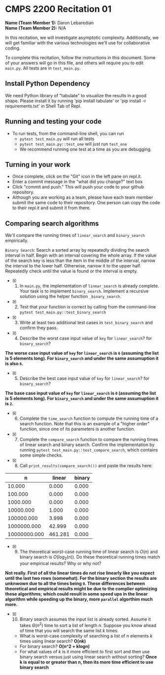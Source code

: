 # CMPS 2200  Recitation 01

**Name (Team Member 1):** Daron Lebaredian  
**Name (Team Member 2):** N/A

In this recitation, we will investigate asymptotic complexity. Additionally, we will get familiar with the various technologies we'll use for collaborative coding.

To complete this recitation, follow the instructions in this document. Some of your answers will go in this file, and others will require you to edit `main.py`. All tests are in `test_main.py`.

## Install Python Dependency

We need Python library of "tabulate" to visualize the results in a good shape. Please install it by running 'pip install tabulate' or 'pip install -r requirements.txt' in Shell Tab of Repl.  

## Running and testing your code

- To run tests, from the command-line shell, you can run
  + `pytest test_main.py` will run all tests
  + `pytest test_main.py::test_one` will just run `test_one`
  + We recommend running one test at a time as you are debugging.

## Turning in your work

- Once complete, click on the "Git" icon in the left pane on repl.it.
- Enter a commit message in the "what did you change?" text box
- Click "commit and push." This will push your code to your github repository.
- Although you are working as a team, please have each team member submit the same code to their repository. One person can copy the code to their repl.it and submit it from there.

## Comparing search algorithms

We'll compare the running times of `linear_search` and `binary_search` empirically.

`Binary Search`: Search a sorted array by repeatedly dividing the search interval in half. Begin with an interval covering the whole array. If the value of the search key is less than the item in the middle of the interval, narrow the interval to the lower half. Otherwise, narrow it to the upper half. Repeatedly check until the value is found or the interval is empty.

- [x] 1. In `main.py`, the implementation of `linear_search` is already complete. Your task is to implement `binary_search`. Implement a recursive solution using the helper function `_binary_search`. 

- [X] 2. Test that your function is correct by calling from the command-line `pytest test_main.py::test_binary_search`

- [x] 3. Write at least two additional test cases in `test_binary_search` and confirm they pass.

- [x] 4. Describe the worst case input value of `key` for `linear_search`? for `binary_search`? 

**The worse case input value of `key` for `linear_search` is `6` (assuming the list is 5 elements long). For `binary_search` and under the same assumuption it is also `6`.** 

- [x] 5. Describe the best case input value of `key` for `linear_search`? for `binary_search`? 

**The base case input value of `key` for `linear_search` is `0` (assuming the list is 5 elements long). For `binary_search` and under the same assumuption it is `2`.**

- [X] 6. Complete the `time_search` function to compute the running time of a search function. Note that this is an example of a "higher order" function, since one of its parameters is another function.

- [X] 7. Complete the `compare_search` function to compare the running times of linear search and binary search. Confirm the implementation by running `pytest test_main.py::test_compare_search`, which contains some simple checks.

- [X] 8. Call `print_results(compare_search())` and paste the results here:

|            n |   linear |   binary |
|--------------|----------|----------|
|       10.000 |    0.000 |    0.000 |
|      100.000 |    0.000 |    0.000 |
|     1000.000 |    0.000 |    0.000 |
|    10000.000 |    1.000 |    0.000 |
|   100000.000 |    3.998 |    0.000 |
|  1000000.000 |   42.999 |    0.000 |
| 10000000.000 |  461.281 |    0.000 |

- [X] 9. The theoretical worst-case running time of linear search is $O(n)$ and binary search is $O(log_2(n))$. Do these theoretical running times match your empirical results? Why or why not?

**Not really. First of all the linear times do not rise linearly like you expect until the last two rows (somewhat). For the binary section the results are unknwown due to all the times being `0`. These differences between theoretical and empirical results might be due to the complier optimizing these algorithms; which could result in some speed ups in the linear algorithm while speeding up the binary, more `parallel` algorthim much more.**

- [X] 10. Binary search assumes the input list is already sorted. Assume it takes $\Theta(n^2)$ time to sort a list of length $n$. Suppose you know ahead of time that you will search the same list $k$ times. 
  + What is worst-case complexity of searching a list of $n$ elements $k$ times using linear search? **O(nk)**
  + For binary search? **O(n^2 + klogn)**
  + For what values of $k$ is it more efficient to first sort and then use binary search versus just using linear search without sorting? **Once k is equal to or greater than n, then its more time efficient to use binary search**

